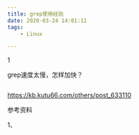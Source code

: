 ```yaml
---
title: grep使用经验
date: 2020-03-24 14:01:11
tags:
	- Linux

---
```


1

grep速度太慢，怎样加快？

```

```



https://kb.kutu66.com/others/post_633110

参考资料

1、

